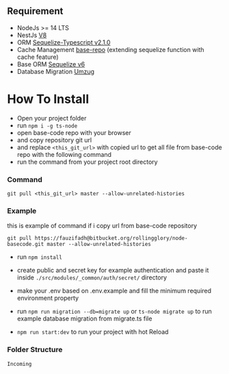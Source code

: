 ## Requirement
- NodeJs >= 14 LTS
- NestJs [V8](https://nestjs.com/)
- ORM [Sequelize-Typescript v2.1.0](https://www.npmjs.com/package/sequelize-typescript)
- Cache Management [base-repo](https://github.com/FauziFadhi/base-repo) (extending sequelize function with cache feature)
- Base ORM [Sequelize v6](https://sequelize.org/master/)
- Database Migration [Umzug](https://github.com/sequelize/umzug)

# How To Install


- Open your project folder
- run ``` npm i -g ts-node ```
- open base-code repo with your browser
- and copy repository git url
- and replace `<this_git_url>` with copied url to get all file from base-code repo with the following command
- run the command from your project root directory
### Command
```
git pull <this_git_url> master --allow-unrelated-histories
```
### Example
this is example of command if i copy url from base-code repository
```
git pull https://fauzifadh@bitbucket.org/rollingglory/node-basecode.git master --allow-unrelated-histories
```
- run `npm install`
- create public and secret key for example authentication and paste it inside `./src/modules/_common/auth/secret/` directory
- make your .env based on .env.example and fill the minimum required environment property
- run `npm run migration --db=migrate up` or `ts-node migrate up` to run example database migration from migrate.ts file

- `npm run start:dev` to run your project with hot Reload

### Folder Structure

 ```Incoming```